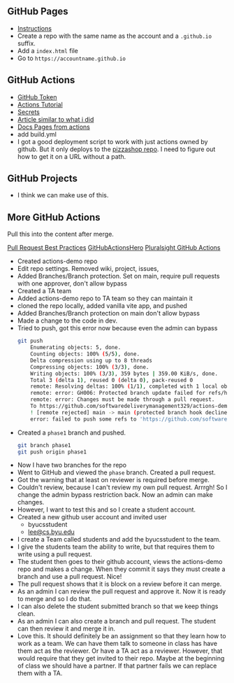 ## GitHub Pages

- [Instructions](https://pages.github.com/)
- Create a repo with the same name as the account and a `.github.io` suffix.
- Add a `index.html` file
- Go to `https://accountname.github.io`

## GitHub Actions

- [GitHub Token](https://dev.to/github/the-githubtoken-in-github-actions-how-it-works-change-permissions-customizations-3cgp)
- [Actions Tutorial](https://docs.github.com/en/actions/using-workflows/workflow-syntax-for-github-actions)
- [Secrets](https://docs.github.com/en/actions/security-guides/using-secrets-in-github-actions)
- [Article similar to what i did](https://gohugo.io/hosting-and-deployment/hosting-on-github/)
- [Docs Pages from actions](https://docs.github.com/en/pages/getting-started-with-github-pages/configuring-a-publishing-source-for-your-github-pages-site#creating-a-custom-github-actions-workflow-to-publish-your-site)
- add build.yml
- I got a good deployment script to work with just actions owned by github. But it only deploys to the [pizzashop repo](https://softwaredeliverymanagement329.github.io/pizzashop/). I need to figure out how to get it on a URL without a path.

## GitHub Projects

- I think we can make use of this.

## More GitHub Actions

Pull this into the content after merge.

[Pull Request Best Practices](https://docs.github.com/en/pull-requests/collaborating-with-pull-requests/getting-started/best-practices-for-pull-requests)
[GitHubActionsHero](https://github-actions-hero.vercel.app/)
[Pluralsight GitHub Actions](https://app.pluralsight.com/library/courses/github-actions-getting-started/table-of-contents)

- Created actions-demo repo
- Edit repo settings. Removed wiki, project, issues,
- Added Branches/Branch protection. Set on main, require pull requests with one approver, don't allow bypass
- Created a TA team
- Added actions-demo repo to TA team so they can maintain it
- cloned the repo locally, added vanilla vite app, and pushed
- Added Branches/Branch protection on main don't allow bypass
- Made a change to the code in dev.
- Tried to push, got this error now because even the admin can bypass
  ```sh
  git push
      Enumerating objects: 5, done.
      Counting objects: 100% (5/5), done.
      Delta compression using up to 8 threads
      Compressing objects: 100% (3/3), done.
      Writing objects: 100% (3/3), 359 bytes | 359.00 KiB/s, done.
      Total 3 (delta 1), reused 0 (delta 0), pack-reused 0
      remote: Resolving deltas: 100% (1/1), completed with 1 local object.
      remote: error: GH006: Protected branch update failed for refs/heads/main.
      remote: error: Changes must be made through a pull request.
      To https://github.com/softwaredeliverymanagement329/actions-demo.git
      ! [remote rejected] main -> main (protected branch hook declined)
      error: failed to push some refs to 'https://github.com/softwaredeliverymanagement329/actions-demo.git'
  ```
- Created a `phase1` branch and pushed.
  ```sh
  git branch phase1
  git push origin phase1
  ```
- Now I have two branches for the repo
- Went to GitHub and viewed the `phase` branch. Created a pull request.
- Got the warning that at least on reviewer is required before merge.
- Couldn't review, because I can't review my own pull request. Arrrgh! So I change the admin bypass restriction back. Now an admin can make changes.
- However, I want to test this and so I create a student account.
- Created a new github user account and invited user
  - byucsstudent
  - lee@cs.byu.edu
- I create a Team called students and add the byucsstudent to the team.
- I give the students team the ability to write, but that requires them to write using a pull request.
- The student then goes to their github account, views the actions-demo repo and makes a change. When they commit it says they must create a branch and use a pull request. Nice!
- The pull request shows that it is block on a review before it can merge.
- As an admin I can review the pull request and approve it. Now it is ready to merge and so I do that.
- I can also delete the student submitted branch so that we keep things clean.
- As an admin I can also create a branch and pull request. The student can then review it and merge it in.
- Love this. It should definitely be an assignment so that they learn how to work as a team. We can have them talk to someone in class has have them act as the reviewer. Or have a TA act as a reviewer. However, that would require that they get invited to their repo. Maybe at the beginning of class we should have a partner. If that partner fails we can replace them with a TA.
